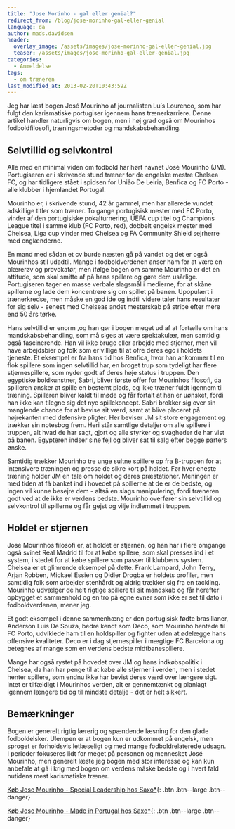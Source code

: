 ```yaml
---
title: "Jose Morinho - gal eller genial?"
redirect_from: /blog/jose-morinho-gal-eller-genial
language: da
author: mads.davidsen
header:
  overlay_image: /assets/images/jose-morinho-gal-eller-genial.jpg
  teaser: /assets/images/jose-morinho-gal-eller-genial.jpg
categories:
  - Anmeldelse
tags:
  - om træneren
last_modified_at: 2013-02-20T10:43:59Z
---
```


Jeg har læst bogen José Mourinho af journalisten Luís Lourenco, som har fulgt den karismatiske portugiser igennem hans trænerkarriere. Denne artikel handler naturligvis om bogen, men i høj grad også om Mourinhos fodboldfilosofi, træningsmetoder og mandskabsbehandling.

Selvtillid og selvkontrol
-------------------------

Alle med en minimal viden om fodbold har hørt navnet José Mourinho (JM). Portugiseren er i skrivende stund træner for de engelske mestre Chelsea FC, og har tidligere stået i spidsen for Uniâo De Leiria, Benfica og FC Porto - alle klubber i hjemlandet Portugal.

Mourinho er, i skrivende stund, 42 år gammel, men har allerede vundet adskillige titler som træner. To gange portugisisk mester med FC Porto, vinder af den portugisiske pokalturnering, UEFA cup titel og Champions League titel i samme klub (FC Porto, red), dobbelt engelsk mester med Chelsea, Liga cup vinder med Chelsea og FA Community Shield sejrherre med englænderne.

En mand med sådan et cv burde næsten gå på vandet og det er også Mourinhos stil udadtil. Mange i fodboldverdenen anser ham for at være en blærerøv og provokatør, men ifølge bogen om samme Mourinho er det en attitude, som skal smitte af på hans spillere og gøre dem usårlige. Portugiseren tager en masse verbale slagsmål i medierne, for at skåne spillerne og lade dem koncentrere sig om spillet på banen. Upopulært i trænerkredse, men måske en god ide og indtil videre taler hans resultater for sig selv - senest med Chelseas andet mesterskab på stribe efter mere end 50 års tørke.

Hans selvtillid er enorm ,og han gør i bogen meget ud af at fortælle om hans mandskabsbehandling, som må siges at være spektakulær, men samtidig også fascinerende. Han vil ikke bruge eller arbejde med stjerner, men vil have arbejdsbier og folk som er villige til at ofre deres ego i holdets tjeneste. Et eksempel er fra hans tid hos Benfica, hvor han ankommer til en flok spillere som ingen selvtillid har, en broget trup som tydeligt har flere stjernespillere, som nyder godt af deres høje status i truppen. Den egyptiske boldkunstner, Sabri, bliver første offer for Mourinhos filosofi, da spilleren ønsker at spille en bestemt plads, og ikke træner fuldt igennem til træning. Spilleren bliver kaldt til møde og får fortalt at han er uønsket, fordi han ikke kan tilegne sig det nye spillekoncept. Sabri brokker sig over sin manglende chance for at bevise sit værd, samt at blive placeret på højrekanten med defensive pligter. Her beviser JM sit store engagement og trækker sin notesbog frem. Heri står samtlige detaljer om alle spillere i truppen, alt hvad de har sagt, gjort og alle styrker og svagheder de har vist på banen. Egypteren indser sine fejl og bliver sat til salg efter begge parters ønske.

Samtidig trækker Mourinho tre unge sultne spillere op fra B-truppen for at intensivere træningen og presse de sikre kort på holdet. Før hver eneste træning holder JM en tale om holdet og deres præstationer. Meningen er med tiden at få banket ind i hovedet på spillerne at de er de bedste, og ingen vil kunne besejre dem - altså en slags manipulering, fordi træneren godt ved at de ikke er verdens bedste. Mourinho overfører sin selvtillid og selvkontrol til spillerne og får gejst og vilje indlemmet i truppen.

Holdet er stjernen
------------------

José Mourinhos filosofi er, at holdet er stjernen, og han har i flere omgange også svinet Real Madrid til for at købe spillere, som skal presses ind i et system, i stedet for at købe spillere som passer til klubbens system. Chelsea er et glimrende eksempel på dette. Frank Lampard, John Terry, Arjan Robben, Mickael Essien og Didier Drogba er holdets profiler, men samtidig folk som arbejder stenhårdt og aldrig trækker sig fra en tackling. Mourinho udvælger de helt rigtige spillere til sit mandskab og får herefter opbygget et sammenhold og en tro på egne evner som ikke er set til dato i fodboldverdenen, mener jeg.

Et godt eksempel i denne sammenhæng er den portugisisk fødte brasilianer, Anderson Luis De Souza, bedre kendt som Deco, som Mourinho hentede til FC Porto, udviklede ham til en holdspiller og fighter uden at ødelægge hans offensive kvaliteter. Deco er i dag stjernespiller i mægtige FC Barcelona og betegnes af mange som en verdens bedste midtbanespillere.

Mange har også rystet på hovedet over JM og hans indkøbspolitik i Chelsea, da han har penge til at købe alle stjerner i verden, men i stedet henter spillere, som endnu ikke har bevist deres værd over længere sigt. Intet er tilfældigt i Mourinhos verden, alt er gennemtænkt og planlagt igennem længere tid og til mindste detalje - det er helt sikkert.

Bemærkninger
------------

Bogen er generelt rigtig lærerig og spændende læsning for den glade fodboldelsker. Ulempen er at bogen kun er udkommet på engelsk, men sproget er forholdsvis letlæseligt og med mange fodboldrelaterede udsagn. I perioder fokuseres lidt for meget på personen og mennesket José Mourinho, men generelt læste jeg bogen med stor interesse og kan kun anbefale at gå i krig med bogen om verdens måske bedste og i hvert fald nutidens mest karismatiske træner.

[Køb Jose Mourinho - Special Leadership hos Saxo\*](https://www.partner-ads.com/dk/klikbanner.php?partnerid=28187&bannerid=43264&htmlurl=https://www.saxo.com/dk/jose-mourinho-special-leadership_luis-lourenco_paperback_9789896551971){: .btn .btn--large .btn--danger}

[Køb Jose Mourinho - Made in Portugal hos Saxo\*](https://www.partner-ads.com/dk/klikbanner.php?partnerid=28187&bannerid=43264&htmlurl=https://www.saxo.com/dk/jose-mourinho-made-in-portugal_luis-lourenco_paperback_9780954684334){: .btn .btn--large .btn--danger}